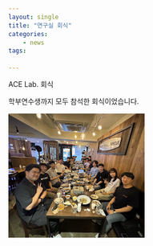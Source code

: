 ```yaml
---
layout: single
title: "연구실 회식"
categories: 
    - news
tags: 

---
```


ACE Lab. 회식

학부연수생까지 모두 참석한 회식이었습니다.

![연구실 회식](/assets/img/post/20240628_lab.png)
